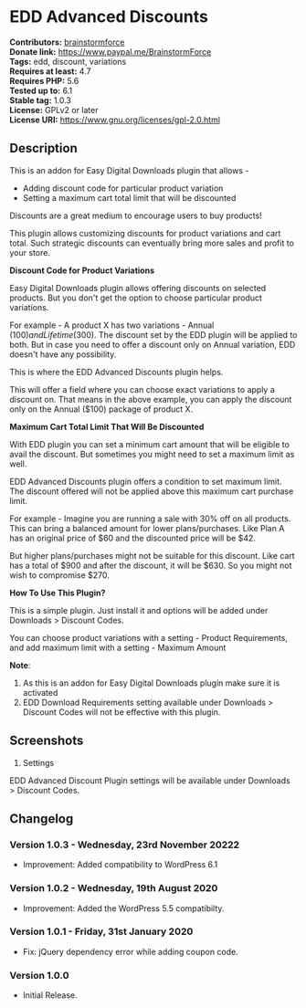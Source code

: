 # EDD Advanced Discounts #
**Contributors:** [brainstormforce](https://profiles.wordpress.org/brainstormforce)  
**Donate link:** https://www.paypal.me/BrainstormForce  
**Tags:** edd, discount, variations  
**Requires at least:** 4.7  
**Requires PHP:** 5.6  
**Tested up to:** 6.1  
**Stable tag:** 1.0.3  
**License:** GPLv2 or later  
**License URI:** https://www.gnu.org/licenses/gpl-2.0.html   

## Description ##

This is an addon for Easy Digital Downloads plugin that allows - 

+ Adding discount code for particular product variation
+ Setting a maximum cart total limit that will be discounted

Discounts are a great medium to encourage users to buy products! 

This plugin allows customizing discounts for product variations and cart total. Such strategic discounts can eventually bring more sales and profit to your store.


**Discount Code for Product Variations**

Easy Digital Downloads plugin allows offering discounts on selected products. But you don't get the option to choose particular product variations. 

For example - A product X has two variations - Annual ($100) and Lifetime ($300). The discount set by the EDD plugin will be applied to both. But in case you need to offer a discount only on Annual variation, EDD doesn't have any possibility. 

This is where the EDD Advanced Discounts plugin helps. 

This will offer a field where you can choose exact variations to apply a discount on. That means in the above example, you can apply the discount only on the Annual ($100) package of product X.


**Maximum Cart Total Limit That Will Be Discounted**

With EDD plugin you can set a minimum cart amount that will be eligible to avail the discount. But sometimes you might need to set a maximum limit as well. 

EDD Advanced Discounts plugin offers a condition to set maximum limit. The discount offered will not be applied above this maximum cart purchase limit. 

For example - Imagine you are running a sale with 30% off on all products. This can bring a balanced amount for lower plans/purchases. Like Plan A has an original price of $60 and the discounted price will be $42.

But higher plans/purchases might not be suitable for this discount. Like cart has a total of  $900 and after the discount, it will be $630. So you might not wish to compromise $270.

**How To Use This Plugin?**

This is a simple plugin. Just install it and options will be added under Downloads > Discount Codes. 

You can choose product variations with a setting - Product Requirements, and 
add maximum limit with a setting - Maximum Amount

**Note**: 
1. As this is an addon for Easy Digital Downloads plugin make sure it is activated 
2. EDD Download Requirements setting available under Downloads > Discount Codes will not be effective with this plugin.


## Screenshots ##
1. Settings 

EDD Advanced Discount Plugin settings will be available under Downloads > Discount Codes. 

## Changelog ##

### Version 1.0.3 - Wednesday, 23rd November 20222 ###
* Improvement: Added compatibility to WordPress 6.1

### Version 1.0.2 - Wednesday, 19th August 2020 ###
* Improvement: Added the WordPress 5.5 compatibilty.

### Version 1.0.1 - Friday, 31st January 2020 ###
* Fix: jQuery dependency error while adding coupon code.
	
### Version 1.0.0 ###
* Initial Release.
